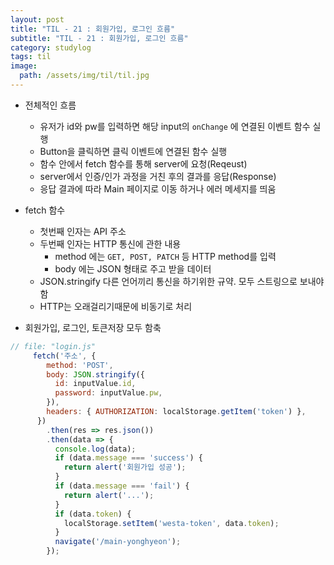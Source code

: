 ```yaml
---
layout: post
title: "TIL - 21 : 회원가입, 로그인 흐름"
subtitle: "TIL - 21 : 회원가입, 로그인 흐름"
category: studylog
tags: til
image:
  path: /assets/img/til/til.jpg
---
```


* 전체적인 흐름  
  * 유저가 id와 pw를 입력하면 해당 input의 `onChange` 에 연결된 이벤트 함수 실행  
  * Button을 클릭하면 클릭 이벤트에 연결된 함수 실행  
  * 함수 안에서 fetch 함수를 통해 server에 요청(Reqeust)  
  * server에서 인증/인가 과정을 거친 후의 결과를 응답(Response)  
  * 응답 결과에 따라 Main 페이지로 이동 하거나 에러 메세지를 띄움  

* fetch 함수  
  * 첫번째 인자는 API 주소  
  * 두번째 인자는 HTTP 통신에 관한 내용  
    * method 에는 `GET, POST, PATCH` 등 HTTP method를 입력  
    * body 에는 JSON 형태로 주고 받을 데이터  
  * JSON.stringify 다른 언어끼리 통신을 하기위한 규약. 모두 스트링으로 보내야함  
  * HTTP는 오래걸리기때문에 비동기로 처리

* 회원가입, 로그인, 토큰저장 모두 함축
```js
// file: "login.js"
     fetch('주소', {
        method: 'POST',
        body: JSON.stringify({
          id: inputValue.id,
          password: inputValue.pw,
        }),
        headers: { AUTHORIZATION: localStorage.getItem('token') },
      })
        .then(res => res.json())
        .then(data => {
          console.log(data);
          if (data.message === 'success') {
            return alert('회원가입 성공');
          }
          if (data.message === 'fail') {
            return alert('...');
          }
          if (data.token) {
            localStorage.setItem('westa-token', data.token);
          }
          navigate('/main-yonghyeon');
        });
```